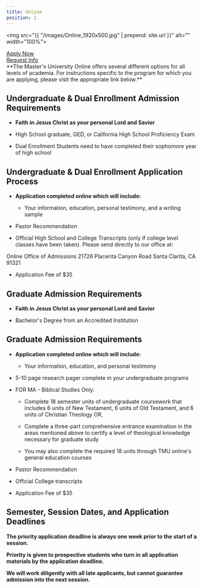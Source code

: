 ```yaml
---
title: Online
position: 2
---
```


<img src="{{ "/images/Online_1920x500.jpg" | prepend: site.url }}" alt="" width="100%">
<div class="row">
<div class="col s12 m4 l3 right admissions-btns">
<a href="https://mastersuniversity.force.com/application/TX_SiteLogin?startURL=%2Fapplication%2FTargetX_Portal__PB" class="btn btn-navy">Apply Now</a><br>
<a href="https://masters.tfaforms.net/217726" class="btn btn-navy">Request Info</a>
</div>
</div>
**The Master's University Online offers several different options for all levels of academia. For instructions specific to the program for which you are applying, please visit the appropriate link below.**

## **Undergraduate & Dual Enrollment Admission Requirements**

* **Faith in Jesus Christ as your personal Lord and Savior**

* High School graduate, GED, or California High School Proficiency Exam

* Dual Enrollment Students need to have completed their sophomore year of high school

## **Undergraduate & Dual Enrollment Application Process**

* **Application completed online which will include:**

  * Your information, education, personal testimony, and a writing sample

* Pastor Recommendation

* Official High School and College Transcripts (only if college level classes have been taken). Please send directly to our office at:

Online Office of Admissions
21726 Placerita Canyon Road
Santa Clarita, CA 91321

* Application Fee of $35

## **Graduate Admission Requirements**

* **Faith in Jesus Christ as your personal Lord and Savior**

* Bachelor's Degree from an Accredited Institution

## **Graduate Admission Requirements**

* **Application completed online which will include:**

  * Your information, education, and personal testimony

* 5-10 page research pager complete in your undergraduate programs

* FOR MA - Biblical Studies Only:

  * Complete 18 semester units of undergraduate coursework that includes 6 units of New Testament, 6 units of Old Testament, and 6 units of Christian Theology OR,

  * Complete a three-part comprehensive entrance examination in the areas mentioned above to certify a level of theological knowledge necessary for graduate study

  * You may also complete the required 18 units through TMU online's general education courses

* Pastor Recommendation

* Official College transcripts

* Application Fee of $35

## **Semester, Session Dates, and Application Deadlines**

**The priority application deadline is always one week prior to the start of a session.**

**Priority is given to prospective students who turn in all application materials by the application deadline.**

**We will work diligently with all late applicants, but cannot guarantee admission into the next session.**